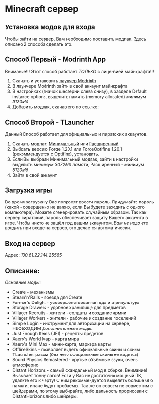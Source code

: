 # Minecraft сервер
## Установка модов для входа
Чтобы зайти на сервер, Вам необходимо поставить модпак. Здесь описано 2 способа сделать это.
## Способ Первый - Modrinth App
Внимание!!! Этот способ работает *ТОЛЬКО* с лицензией майнкрафта!!!<br>
1. Скачать и установить [лаунчер Modrinth](https://modrinth.com/app)
2. В лаунчере Modrinth зайти в свой аккаунт майнкрафта
3. В настройках (значок шестерни слева снизу), в разделе Default instance options, выделить память (memory allocated) *минимум 5120Мб*
4. Добавить модпак, скачав его по ссылке:<br>

## Способ Второй - TLauncher
Данный Способ работает для официальных и пиратских аккаунтов.<br>
1. Скачать модпак: [Минимальный](https://drive.google.com/file/d/1emPGfljk3Ky-znMtMs_Y0ci-6ftAt_Y0/view?usp=sharing) или [Расширенный](https://drive.google.com/file/d/1eNQRXgytW_uvnT3CTC6h5KqlawarnAgl/view?usp=sharing)
2. Выбрать версию Forge 1.20.1 или ForgeOptifine 1.20.1 (рекоммендуется с Optifine), установить.
3. Если Вы выбрали Минимальный модпак, зайти в настройки выделить *минимум 3072Мб памяти*, Расширенный - *минимум 5120Мб*
4. Зайти в свой аккаунт<br>

## Загрузка игры
Во время загрузки у Вас попросят ввести пароль. Придумайте пароль (какой - совершенно не важно, если Вы будете заходить с одного компьютера). Можете сгенерировать случайным образом.
Так как сервер пиратский, пароль обеспечивает защиту Вашего аккаунта в игре. Чтобы никто не зашёл под вашим аккаунтом. *Вам не надо его вводить* при входе на сервер, это делается автоматически.<br>

## Вход на сервер
Адрес: *130.61.22.144.25565*<br>

## Описание:
*Основные моды:*
* Create - механизмы
* Steam'n'Rails - поезда для Create
* Farmer's Delight - усовершенствованная еда и агрикультура
* Storage Drawers - удобное хранилище для предметов
* Villager Recruits - жители - солдаты и создание армии
* Villager Workers - жители - рабочие и создание поселений
* Simple Login - инструмент для авторизации на сервере, НЕОБХОДИМ
*Дополнительные моды:*
* Just Enough Items (JEI) - рецепты предетов
* Xaero's World Map - карта мира
* Xaero's Mini Map - мини-карта, маркера карты
* OfflineSkins - позволяет видеть официальные скины и скины TLauncher разом (без него официальные скины не видятся)
* Sound Physics Remastered - крутые объёмные звуки, очень атмосферно
* Distant Horizons - самый скандальный мод в сборке. Внимание! Вызывает тонну лагов! Если у Вас не достаточно мощный ПК, удалите его к чёрту! С ним рекоммендуется выделять больше 6Гб памяти, иначе будут проблемы. Так же он совсем не совместим с шейдерами, по этому выбирайте, либо дальность прорисовки с DistantHorizons либо шейдеры.
